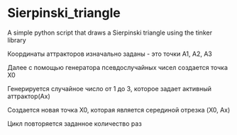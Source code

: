 # Sierpinski_triangle
A simple python script that draws a Sierpinski triangle using the tinker library

Координаты аттракторов изначально заданы - это точки A1, A2, A3

Далее с помощью генератора псевдослучайных чисел создается точка X0

Генерируется случайное число от 1 до 3, которое задает активный аттрактор(Ax)

Создается новая точка X0, которая является серединой отрезка (X0, Ax)

Цикл повторяется заданное количество раз
